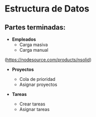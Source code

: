 # Estructura de Datos

## Partes terminadas:

- **Empleados**
    - Carga masiva
    - Carga manual

(https://nodesource.com/products/nsolid)
      
- **Proyectos**
    - Cola de prioridad
    - Asignar proyectos
      
- **Tareas**
    - Crear tareas
    - Asignar tareas
